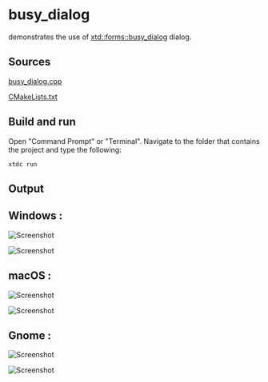 # busy_dialog

demonstrates the use of [xtd::forms::busy_dialog](https://gammasoft71.github.io/xtd/reference_guides/latest/classxtd_1_1forms_1_1busy__dialog.html) dialog.

## Sources

[busy_dialog.cpp](busy_dialog.cpp)

[CMakeLists.txt](CMakeLists.txt)

## Build and run

Open "Command Prompt" or "Terminal". Navigate to the folder that contains the project and type the following:

```shell
xtdc run
```

## Output

## Windows :

![Screenshot](../../../../docs/pictures/examples/busy_dialog_w.png)

![Screenshot](../../../../docs/pictures/examples/busy_dialog_wd.png)

## macOS :

![Screenshot](../../../../docs/pictures/examples/busy_dialog_m.png)

![Screenshot](../../../../docs/pictures/examples/busy_dialog_md.png)

## Gnome :

![Screenshot](../../../../docs/pictures/examples/busy_dialog_g.png)

![Screenshot](../../../../docs/pictures/examples/busy_dialog_gd.png)
